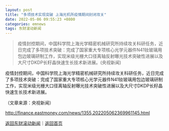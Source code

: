 ```yaml
---
layout: post
title: "多项技术实现突破 上海光机所疫情期间封闭攻关"
date: 2022-05-06 09:55:23 +0800
categories: emnews
tags: 东财滚动新闻
---
```

> 疫情封控期间，中国科学院上海光学精密机械研究所持续攻关科研任务，近日完成了多项技术突破：完成了国家重大专项核心光学元器件N41钕玻璃用包边玻璃研制工作，实现米级光栅大口径离轴反射曝光技术突破性进展以及大尺寸DKDP长籽晶快速生长技术新进展。(央视新闻)

<p>疫情封控期间，中国科学院上海光学精密机械研究所持续攻关科研任务，近日完成了多项技术突破：完成了国家重大专项核心光学元器件N41钕玻璃用包边玻璃研制工作，实现米级光栅大口径离轴反射曝光技术突破性进展以及大尺寸DKDP长籽晶快速生长技术新进展。</p><p class="em_media">（文章来源：央视新闻）</p>

<http://finance.eastmoney.com/news/1355,202205062369961145.html>

[返回东财滚动新闻](//finews.withounder.com/emnews/)｜[返回首页](//finews.withounder.com/)